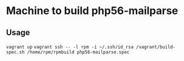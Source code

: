Machine to build php56-mailparse
========


Usage
-------
`vagrant up`
`vagrant ssh -- -l rpm -i ~/.ssh/id_rsa /vagrant/build-spec.sh /home/rpm/rpmbuild php56-mailparse.spec`
